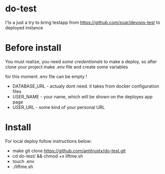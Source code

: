 # do-test
I'ts a just a try to bring testapp from https://github.com/soar/devops-test to deployed instance

# Before install
You must realize, you need *some credentionals* to make a deploy, so after clone your project make .env file and create some variables

for this moment .env file can be empty !

* DATABASE_URL - actualy dont need. it takes from docker configuration files
* USER_NAME - your name, which will be shown on the deployes app page
* USER_URL - some kind of your personal URL


# Install
For local deploy follow instructions below:
 * make git clone https://github.com/antitrustx/do-test.git
 * cd do-test/ && chmod +x liftme.sh
 * touch .env
 * ./liftme.sh
  
  

